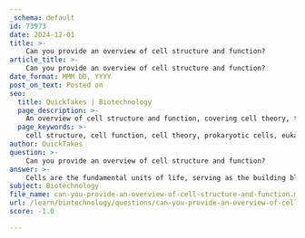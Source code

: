 ```yaml
---
_schema: default
id: 73973
date: 2024-12-01
title: >-
    Can you provide an overview of cell structure and function?
article_title: >-
    Can you provide an overview of cell structure and function?
date_format: MMM DD, YYYY
post_on_text: Posted on
seo:
  title: QuickTakes | Biotechnology
  page_description: >-
    An overview of cell structure and function, covering cell theory, types of cells (prokaryotic and eukaryotic), key components of cells like the nucleus and organelles, and the essential functions such as metabolism and protein synthesis.
  page_keywords: >-
    cell structure, cell function, cell theory, prokaryotic cells, eukaryotic cells, cell membrane, cytoplasm, nucleus, organelles, mitochondria, ribosomes, endoplasmic reticulum, Golgi apparatus, lysosomes, cytoskeleton, metabolism, protein synthesis, cell division, cellular communication
author: QuickTakes
question: >-
    Can you provide an overview of cell structure and function?
answer: >-
    Cells are the fundamental units of life, serving as the building blocks for all living organisms. The study of cell structure and function is essential in biology, as it provides insights into how life operates at a microscopic level. Here is an overview of cell structure and function:\n\n### Cell Theory\nCell theory is a foundational principle in biology that states:\n1. All living things are composed of cells.\n2. The cell is the basic unit of structure and function in living organisms.\n3. All cells arise from pre-existing cells.\n\n### Basic Structure of Cells\nCells can be classified into two main types: prokaryotic and eukaryotic. \n\n- **Prokaryotic Cells**: These are simpler, smaller cells without a nucleus or membrane-bound organelles. Bacteria are prime examples of prokaryotic cells.\n- **Eukaryotic Cells**: These cells are larger and more complex, containing a nucleus and various organelles, such as mitochondria and the endoplasmic reticulum. Eukaryotic cells can be found in animals, plants, fungi, and protists.\n\n### Key Components of Cells\n1. **Cell Membrane**: The plasma membrane is a flexible barrier that surrounds the cell, regulating the movement of substances in and out. It is composed of a phospholipid bilayer with embedded proteins that facilitate communication and transport.\n\n2. **Cytoplasm**: This is the gel-like substance within the cell, where organelles are suspended. It contains the cytosol, a fluid that supports cellular processes.\n\n3. **Nucleus**: The nucleus houses the cell's genetic material (DNA) and is surrounded by a nuclear envelope that separates it from the cytoplasm. It plays a crucial role in regulating gene expression and cell division.\n\n4. **Organelles**: \n   - **Mitochondria**: Known as the powerhouse of the cell, mitochondria are responsible for energy production through cellular respiration.\n   - **Ribosomes**: These are the sites of protein synthesis, where amino acids are assembled into proteins.\n   - **Endoplasmic Reticulum (ER)**: The rough ER is studded with ribosomes and is involved in protein synthesis and processing, while the smooth ER is involved in lipid synthesis and detoxification.\n   - **Golgi Apparatus**: This organelle modifies, sorts, and packages proteins and lipids for secretion or delivery to other organelles.\n   - **Lysosomes**: These contain digestive enzymes that break down waste materials and cellular debris.\n\n5. **Cytoskeleton**: A network of fibers that provides structural support, helps maintain cell shape, and facilitates movement of organelles within the cell. It consists of microtubules, microfilaments, and intermediate filaments.\n\n### Functions of Cells\nCells perform a variety of functions essential for life, including:\n- **Metabolism**: The chemical processes that occur within a cell to maintain life, including energy production and the synthesis of biomolecules.\n- **Protein Synthesis**: The process of translating genetic information into proteins, which are crucial for cellular structure and function.\n- **Cell Division**: The process by which cells replicate, allowing for growth, repair, and reproduction of organisms.\n- **Communication**: Cells communicate with each other through signaling molecules and receptors, allowing them to respond to changes in their environment.\n\nIn summary, cells are complex structures that perform vital functions necessary for life. Understanding cell structure and function is crucial for advancements in biology, medicine, and biotechnology.
subject: Biotechnology
file_name: can-you-provide-an-overview-of-cell-structure-and-function.md
url: /learn/biotechnology/questions/can-you-provide-an-overview-of-cell-structure-and-function
score: -1.0

---
```


&nbsp;